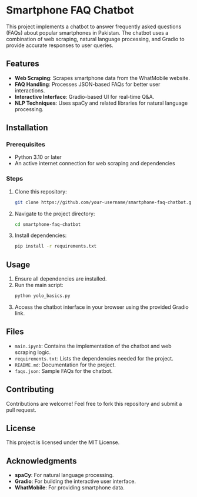 
# Smartphone FAQ Chatbot

This project implements a chatbot to answer frequently asked questions (FAQs) about popular smartphones in Pakistan. The chatbot uses a combination of web scraping, natural language processing, and Gradio to provide accurate responses to user queries.

## Features
- **Web Scraping**: Scrapes smartphone data from the WhatMobile website.
- **FAQ Handling**: Processes JSON-based FAQs for better user interactions.
- **Interactive Interface**: Gradio-based UI for real-time Q&A.
- **NLP Techniques**: Uses spaCy and related libraries for natural language processing.

## Installation

### Prerequisites
- Python 3.10 or later
- An active internet connection for web scraping and dependencies

### Steps
1. Clone this repository:
    ```bash
    git clone https://github.com/your-username/smartphone-faq-chatbot.git
    ```
2. Navigate to the project directory:
    ```bash
    cd smartphone-faq-chatbot
    ```
3. Install dependencies:
    ```bash
    pip install -r requirements.txt
    ```

## Usage
1. Ensure all dependencies are installed.
2. Run the main script:
    ```bash
    python yolo_basics.py
    ```
3. Access the chatbot interface in your browser using the provided Gradio link.

## Files
- `main.ipynb`: Contains the implementation of the chatbot and web scraping logic.
- `requirements.txt`: Lists the dependencies needed for the project.
- `README.md`: Documentation for the project.
- `faqs.json`: Sample FAQs for the chatbot.

## Contributing
Contributions are welcome! Feel free to fork this repository and submit a pull request.

## License
This project is licensed under the MIT License.

## Acknowledgments
- **spaCy**: For natural language processing.
- **Gradio**: For building the interactive user interface.
- **WhatMobile**: For providing smartphone data.
